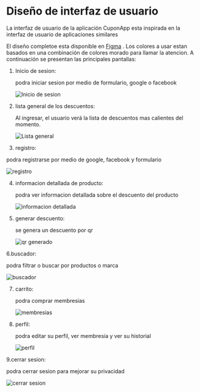 # Diseño de interfaz de usuario

La interfaz de usuario de la aplicación CuponApp esta inspirada en la interfaz de usuario de
aplicaciones similares 

El diseño completoe esta disponible
en [Figma](https://www.figma.com/file/7BKBuvQa9VZ8Em5tFnTvS8/Untitled?type=design&node-id=0%3A1&mode=design&t=5vcoYL5zvvXyPN7b-1](https://www.figma.com/file/7BKBuvQa9VZ8Em5tFnTvS8/Untitled?type=design&node-id=0%3A1&mode=design&t=5vcoYL5zvvXyPN7b-1))
. 
Los colores a usar estan basados en una combinación de colores morado para llamar la atencion. A continuación se
presentan las principales pantallas:

1. Inicio de sesion:

   podra iniciar sesion por medio de formulario, google o facebook 

   ![Inicio de sesion](images/Iniciarsesion.png)

2. lista general de los descuentos:

   Al ingresar, el usuario verá la lista de descuentos mas calientes del momento.

   ![Lista general](images/Home.png)

3. registro:

  podra registrarse por medio de google, facebook y formulario

   ![registro](images/Register.png)

4. informacion detallada de producto:
   
   podra ver informacion detallada sobre el descuento del producto
   
   ![informacion detallada](images/info.png)
   
5. generar descuento:

   se genera un descuento por qr
   
   ![qr generado](images/Qr.png)
   
6.buscador:

  podra filtrar o buscar por productos o marca
  
  ![buscador](images/Home2.png)
  
7. carrito:
   
   podra comprar membresias
   
   ![membresias](images/Cuenta.png)

8. perfil:
   
   podra editar su perfil, ver membresia y ver su historial
   
   ![perfil](images/perfil.png)

9.cerrar sesion:

   podra cerrar sesion para mejorar su privacidad
   
   ![cerrar sesion](images/cerrar.png)
